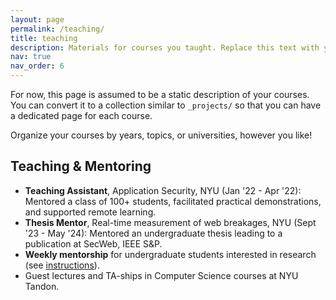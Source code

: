 ```yaml
---
layout: page
permalink: /teaching/
title: teaching
description: Materials for courses you taught. Replace this text with your description.
nav: true
nav_order: 6
---
```


For now, this page is assumed to be a static description of your courses. You can convert it to a collection similar to `_projects/` so that you can have a dedicated page for each course.

Organize your courses by years, topics, or universities, however you like!

## Teaching & Mentoring

- **Teaching Assistant**, Application Security, NYU (Jan '22 - Apr '22): Mentored a class of 100+ students, facilitated practical demonstrations, and supported remote learning.
- **Thesis Mentor**, Real-time measurement of web breakages, NYU (Sept '23 - May '24): Mentored an undergraduate thesis leading to a publication at SecWeb, IEEE S&P.
- **Weekly mentorship** for undergraduate students interested in research (see [instructions](/instructions.html)).
- Guest lectures and TA-ships in Computer Science courses at NYU Tandon.
